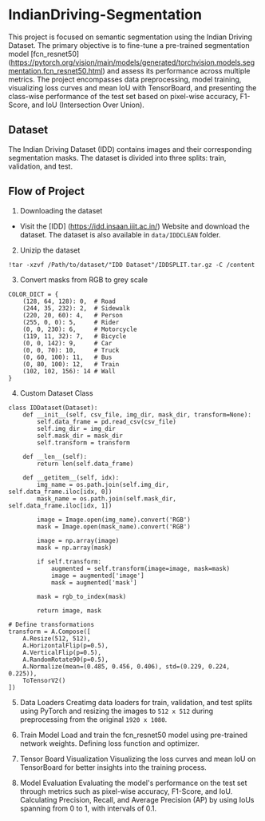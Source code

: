 # IndianDriving-Segmentation

This project is focused on semantic segmentation using the Indian Driving Dataset. The primary objective is to fine-tune a pre-trained segmentation model [fcn_resnet50] (https://pytorch.org/vision/main/models/generated/torchvision.models.segmentation.fcn_resnet50.html) and assess its performance across multiple metrics. The project encompasses data preprocessing, model training, visualizing loss curves and mean IoU with TensorBoard, and presenting the class-wise performance of the test set based on pixel-wise accuracy, F1-Score, and IoU (Intersection Over Union).

## Dataset
The Indian Driving Dataset (IDD) contains images and their corresponding segmentation masks. The dataset is divided into three splits: train, validation, and test.

## Flow of Project

1. Downloading the dataset
* Visit the [IDD] (https://idd.insaan.iiit.ac.in/) Website and download the dataset. The dataset is also available in `data/IDDCLEAN` folder.

2. Unizip the dataset 
```
!tar -xzvf /Path/to/dataset/"IDD Dataset"/IDDSPLIT.tar.gz -C /content
```

3. Convert masks from RGB to grey scale
```
COLOR_DICT = {
    (128, 64, 128): 0,  # Road
    (244, 35, 232): 2,  # Sidewalk
    (220, 20, 60): 4,   # Person
    (255, 0, 0): 5,     # Rider
    (0, 0, 230): 6,     # Motorcycle
    (119, 11, 32): 7,   # Bicycle
    (0, 0, 142): 9,     # Car
    (0, 0, 70): 10,     # Truck
    (0, 60, 100): 11,   # Bus
    (0, 80, 100): 12,   # Train
    (102, 102, 156): 14 # Wall
}
```

4. Custom Dataset Class
```
class IDDataset(Dataset):
    def __init__(self, csv_file, img_dir, mask_dir, transform=None):
        self.data_frame = pd.read_csv(csv_file)
        self.img_dir = img_dir
        self.mask_dir = mask_dir
        self.transform = transform

    def __len__(self):
        return len(self.data_frame)

    def __getitem__(self, idx):
        img_name = os.path.join(self.img_dir, self.data_frame.iloc[idx, 0])
        mask_name = os.path.join(self.mask_dir, self.data_frame.iloc[idx, 1])

        image = Image.open(img_name).convert('RGB')
        mask = Image.open(mask_name).convert('RGB')

        image = np.array(image)
        mask = np.array(mask)

        if self.transform:
            augmented = self.transform(image=image, mask=mask)
            image = augmented['image']
            mask = augmented['mask']

        mask = rgb_to_index(mask)

        return image, mask

# Define transformations
transform = A.Compose([
    A.Resize(512, 512),
    A.HorizontalFlip(p=0.5),
    A.VerticalFlip(p=0.5),
    A.RandomRotate90(p=0.5),
    A.Normalize(mean=(0.485, 0.456, 0.406), std=(0.229, 0.224, 0.225)),
    ToTensorV2()
])
```

5. Data Loaders
Creatimg data loaders for train, validation, and test splits using PyTorch and resizing the images to `512 x 512` during preprocessing from the original `1920 x 1080`.

6. Train Model
Load and train the fcn_resnet50 model using pre-trained network weights. Defining loss function and optimizer.

7. Tensor Board Visualization
Visualizing the loss curves and mean IoU on TensorBoard for better insights into the training process.

8. Model Evaluation
Evaluating the model's performance on the test set through metrics such as pixel-wise accuracy, F1-Score, and IoU.
Calculating Precision, Recall, and Average Precision (AP) by using IoUs spanning from 0 to 1, with intervals of 0.1.